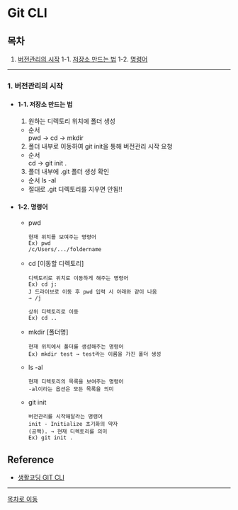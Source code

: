 # Git CLI
  ## 목차
  1. [버전관리의 시작](#1-버전관리의-시작)
    1-1. [저장소 만드는 법](#1-1-저장소-만드는-법)
  1-2. [명령어](#1-2-명령어)
***
  ### 1. 버전관리의 시작
  - #### 1-1. 저장소 만드는 법
    1. 원하는 디렉토리 위치에 폴더 생성
      - 순서  
        pwd → cd → mkdir
    2. 폴더 내부로 이동하여 git init을 통해 버전관리 시작 요청
      - 순서  
        cd → git init . 
    3. 폴더 내부에 .git 폴더 생성 확인
      - 순서 
        ls -al
      - 절대로 .git 디렉토리를 지우면 안됨!!
  - #### 1-2. 명령어 
    * pwd 
      ```
      현재 위치를 보여주는 명령어
      Ex) pwd  
      /c/Users/.../foldername
      ```
    * cd [이동할 디렉토리]
      ```
      디렉토리로 위치로 이동하게 해주는 명령어
      Ex) cd j:
      J 드라이브로 이동 후 pwd 입력 시 아래와 같이 나옴
      → /j
      
      상위 디렉토리로 이동
      Ex) cd ..
      ```
    * mkdir [폴더명]
      ```
      현재 위치에서 폴더를 생성해주는 명령어
      Ex) mkdir test → test라는 이름을 가진 폴더 생성
      ```
    * ls -al
      ```
      현재 디렉토리의 목록을 보여주는 명령어
      -al이라는 옵션은 모든 목록을 의미
      ```
    * git init 
      ```
      버전관리를 시작해달라는 명령어
      init - Initialize 초기화의 약자
      (공백). → 현재 디렉토리를 의미
      Ex) git init .
      ```
## Reference   
  - [생활코딩 GIT CLI](https://opentutorials.org/course/3839/22591) 
***
[목차로 이동](https://github.com/youngho-j/TIL/blob/main/Git/README.md "Go README.md")